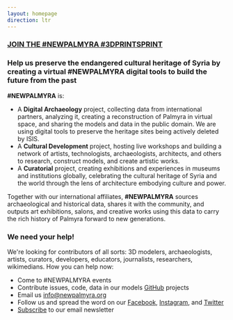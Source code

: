 ```yaml
---
layout: homepage
direction: ltr
---
```

### [JOIN THE #NEWPALMYRA #3DPRINTSPRINT]( http://newpalmyra.org/printsprint ) ###

### Help us preserve the endangered cultural heritage of Syria by creating a virtual #NEWPALMYRA digital tools to build the future from the past

**#NEWPALMYRA** is:

* A **Digital Archaeology** project, collecting data from international partners, analyzing it, creating a reconstruction of Palmyra in virtual space, and sharing the models and data in the public domain. We are using digital tools to preserve the heritage sites being actively deleted by ISIS.
* A **Cultural Development** project, hosting live workshops and building a network of artists, technologists, archaeologists, architects, and others to research, construct models, and create artistic works.
* A **Curatorial** project, creating exhibitions and experiences in museums and institutions globally, celebrating the cultural heritage of Syria and the world through the lens of architecture embodying culture and power.

Together with our international affiliates, **#NEWPALMYRA** sources archaeological and historical data, shares it with the community, and outputs art exhibitions, salons, and creative works using this data to carry the rich history of Palmyra forward to new generations.

### We need your help!

We're looking for contributors of all sorts: 3D modelers, archaeologists, artists, curators, developers, educators, journalists, researchers, wikimedians. How you can help now:

* Come to #NEWPALMYRA events
* Contribute issues, code, data in our models [GitHub](https://github.com/newpalmyra) projects
* Email us [info@newpalmyra.org](mailto:info@newpalmyra.org)
* Follow us and spread the word on our [Facebook](https://www.facebook.com/pages/New-Palmyra/200184583646306), [Instagram](https://www.facebook.com/pages/New-Palmyra/200184583646306), and [Twitter](https://twitter.com/newpalmyraorg)
* [Subscribe](https://tinyletter.com/NewPalmyra) to our email newsletter
